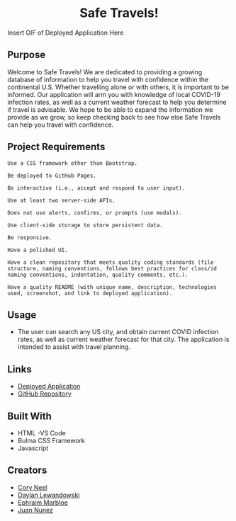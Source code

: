 <h1 align="center">Safe Travels!</h1>

Insert GIF of Deployed Application Here

## Purpose

Welcome to Safe Travels! We are dedicated to providing a growing database of information to help you travel with confidence within the continental U.S. Whether travelling alone or with others, it is important to be informed. Our application will arm you with knowledge of local COVID-19 infection rates, as well as a current weather forecast to help you determine if travel is advisable. We hope to be able to expand the information we provide as we grow, so keep checking back to see how else Safe Travels can help you travel with confidence.

## Project Requirements 

```
Use a CSS framework other than Bootstrap.

Be deployed to GitHub Pages.

Be interactive (i.e., accept and respond to user input).

Use at least two server-side APIs.

Does not use alerts, confirms, or prompts (use modals).

Use client-side storage to store persistent data.

Be responsive.

Have a polished UI.

Have a clean repository that meets quality coding standards (file structure, naming conventions, follows best practices for class/id naming conventions, indentation, quality comments, etc.).

Have a quality README (with unique name, description, technologies used, screenshot, and link to deployed application).

```
## Usage
* The user can search any US city, and obtain current COVID infection rates, as well as current weather forecast for that city.  The application is intended to assist with travel planning.

## Links
* [Deployed Application](https://cocobeware83.github.io/group-project1/)
* [GitHub Repository](https://github.com/cocobeware83/group-project1) 

## Built With
* HTML -VS Code 
* Bulma CSS Framework
* Javascript

## Creators
* [Cory Neel](https://cocobeware83.github.io/coryneel/)
* [Daylan Lewandowski]()
* [Ephraim Marbloe](https://emarbloe.github.io/personal_portfolio/)
* [Juan Nunez](https://jnunez1229.github.io/juan-nunez/)
